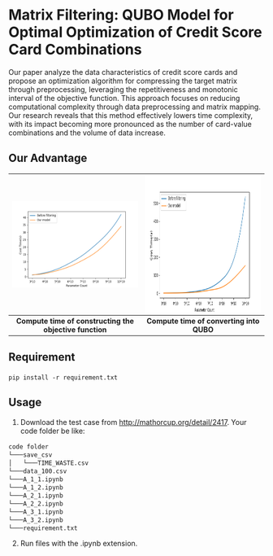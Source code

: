 

# Matrix Filtering: QUBO Model for Optimal Optimization of Credit Score Card Combinations

Our paper analyze the data characteristics of credit score cards and propose an optimization algorithm for compressing the target matrix through preprocessing, leveraging the repetitiveness and monotonic interval of the objective function. This approach focuses on reducing computational complexity through data preprocessing and matrix mapping. Our research reveals that this method effectively lowers time complexity, with its impact becoming more pronounced as the number of card-value combinations and the volume of data increase.

## Our Advantage
|<img align="left" width="480" height="170" src="https://github.com/DanggoRyo/Matrix-Filtering/blob/main/loss_over_time.png">|<img align="right" width="450" height="270" src="https://github.com/DanggoRyo/Matrix-Filtering/blob/main/compile_over_time.png">|
|:--:|:--:| 
| **Compute time of constructing the objective function** | **Compute time of converting into QUBO** |

## Requirement

``pip install -r requirement.txt``

## Usage
1. Download the test case from http://mathorcup.org/detail/2417. Your code folder be like:
~~~
code folder
└───save_csv
│   └───TIME_WASTE.csv
└───data_100.csv
└───A_1_1.ipynb
└───A_1_2.ipynb
└───A_2_1.ipynb
└───A_2_2.ipynb
└───A_3_1.ipynb
└───A_3_2.ipynb
└───requirement.txt
~~~

2. Run files with the .ipynb extension.
